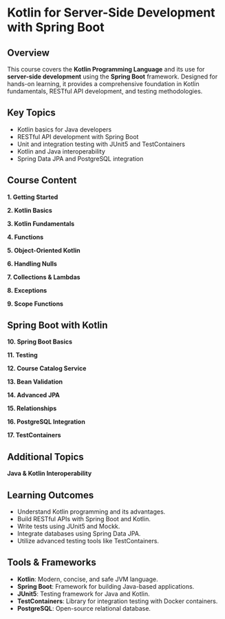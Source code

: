 # Kotlin for Server-Side Development with Spring Boot

## Overview
This course covers the **Kotlin Programming Language** and its use for **server-side development** using the **Spring Boot** framework. Designed for hands-on learning, it provides a comprehensive foundation in Kotlin fundamentals, RESTful API development, and testing methodologies.

## Key Topics
- Kotlin basics for Java developers
- RESTful API development with Spring Boot
- Unit and integration testing with JUnit5 and TestContainers
- Kotlin and Java interoperability
- Spring Data JPA and PostgreSQL integration


## Course Content

**1. Getting Started**

**2. Kotlin Basics**

**3. Kotlin Fundamentals**

**4. Functions**

**5. Object-Oriented Kotlin**

**6. Handling Nulls**

**7. Collections & Lambdas**

**8. Exceptions**

**9. Scope Functions**



## Spring Boot with Kotlin

**10. Spring Boot Basics**

**11. Testing**

**12. Course Catalog Service**

**13. Bean Validation**

**14. Advanced JPA**

**15. Relationships**

**16. PostgreSQL Integration**

**17. TestContainers**



## Additional Topics

**Java & Kotlin Interoperability**



## Learning Outcomes
- Understand Kotlin programming and its advantages.
- Build RESTful APIs with Spring Boot and Kotlin.
- Write tests using JUnit5 and Mockk.
- Integrate databases using Spring Data JPA.
- Utilize advanced testing tools like TestContainers.



## Tools & Frameworks
- **Kotlin**: Modern, concise, and safe JVM language.
- **Spring Boot**: Framework for building Java-based applications.
- **JUnit5**: Testing framework for Java and Kotlin.
- **TestContainers**: Library for integration testing with Docker containers.
- **PostgreSQL**: Open-source relational database.
